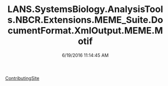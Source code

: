 ﻿---
title: LANS.SystemsBiology.AnalysisTools.NBCR.Extensions.MEME_Suite.DocumentFormat.XmlOutput.MEME.Motif
date: 6/19/2016 11:14:45 AM
---

[ContributingSite](T-LANS.SystemsBiology.AnalysisTools.NBCR.Extensions.MEME_Suite.DocumentFormat.XmlOutput.MEME.Motif.ContributingSite.html)
